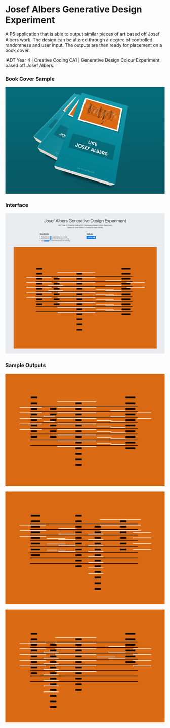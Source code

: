 # Josef Albers Generative Design Experiment
A P5 application that is able to output similar pieces of art based off Josef Albers work. The design can be altered through a degree of controlled randomness and user input. The outputs are then ready for placement on a book cover.

IADT Year 4 | Creative Coding CA1 | Generative Design Colour Experiment based off Josef Albers.

### Book Cover Sample
![Book Cover Sample](https://raw.githubusercontent.com/ryan-shirley/Josef-Albers-Generative-Design-Experiment/master/book-cover.png)

### Interface
![Interface](https://github.com/ryan-shirley/Josef-Albers-Generative-Design-Experiment/blob/master/interface.png?raw=true)

### Sample Outputs
![Sample Output1](https://raw.githubusercontent.com/ryan-shirley/Josef-Albers-Generative-Design-Experiment/master/Sample%20Outputs/Generative-Design-Output-Josef-Albers-2020-01-09T20_51_26.603Z.png)

![Sample Output2](https://raw.githubusercontent.com/ryan-shirley/Josef-Albers-Generative-Design-Experiment/master/Sample%20Outputs/Generative-Design-Output-Josef-Albers-2020-01-09T20_51_08.389Z.png)

![Sample Output3](https://raw.githubusercontent.com/ryan-shirley/Josef-Albers-Generative-Design-Experiment/master/Sample%20Outputs/Generative-Design-Output-Josef-Albers-2020-01-09T20_51_14.993Z.png)

